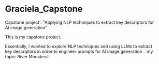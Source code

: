 # Graciela_Capstone
Capstone project : "Applying NLP techniques to extract key descriptors for AI image generation"

This is my capstone project.

Essentially, I wanted to explore NLP techniques and using LLMs to extract key descriptors in order to engineer prompts for AI image generation .. my topic: River Monsters!
